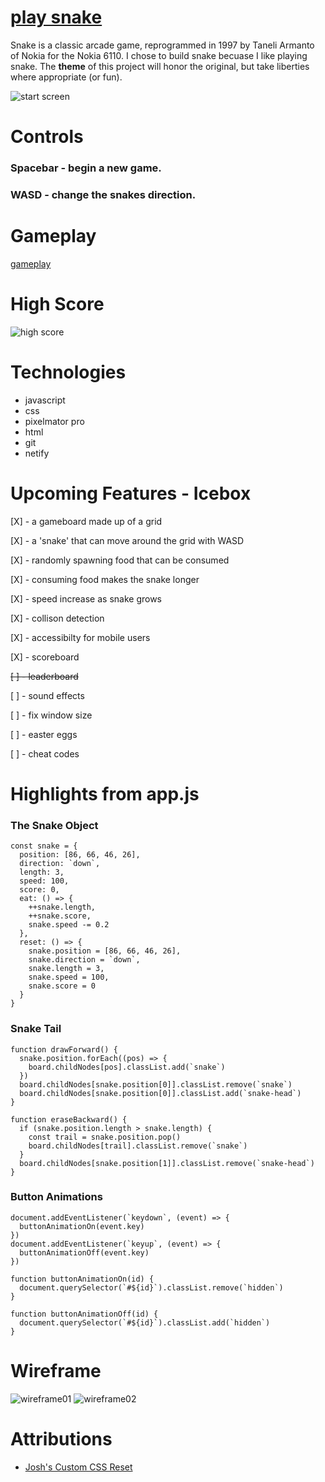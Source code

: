 # [play snake](https://ssssnake.netlify.app)

<!-- #### a description of snake, why I chose it, and a screenshot -->
Snake is a classic arcade game, reprogrammed in 1997 by Taneli Armanto of Nokia for the Nokia 6110. I chose to build snake becuase I like playing snake. The __theme__ of this project will honor the original, but take liberties where appropriate (or fun).

![start screen](https://i.imgur.com/nlFpopN.png)
<!-- # How to Play -->
# Controls

### Spacebar - begin a new game.
### WASD - change the snakes direction.

# Gameplay

[gameplay](https://i.imgur.com/BhgiiFc.gifv)


# High Score
![high score](https://i.imgur.com/XH7lKV1.png)

# Technologies

* javascript
* css
* pixelmator pro
* html
* git
* netify

# Upcoming Features - Icebox

[X] - a gameboard made up of a grid

[X] - a 'snake' that can move around the grid with WASD

[X] - randomly spawning food that can be consumed

[X] - consuming food makes the snake longer

[X] - speed increase as snake grows

[X] - collison detection

[X] - accessibilty for mobile users

[X] - scoreboard

~~[ ] - leaderboard~~ 

[ ] - sound effects

[ ] - fix window size

[ ] - easter eggs

[ ] - cheat codes

# Highlights from app.js

### The Snake Object
``` 
const snake = {
  position: [86, 66, 46, 26],
  direction: `down`,
  length: 3,
  speed: 100,
  score: 0,
  eat: () => {
    ++snake.length,
    ++snake.score,
    snake.speed -= 0.2
  },
  reset: () => {
    snake.position = [86, 66, 46, 26],
    snake.direction = `down`,
    snake.length = 3,
    snake.speed = 100,
    snake.score = 0
  }
}
```
### Snake Tail
```
function drawForward() {
  snake.position.forEach((pos) => {
    board.childNodes[pos].classList.add(`snake`)
  })
  board.childNodes[snake.position[0]].classList.remove(`snake`)
  board.childNodes[snake.position[0]].classList.add(`snake-head`)
}

function eraseBackward() {
  if (snake.position.length > snake.length) {
    const trail = snake.position.pop()
    board.childNodes[trail].classList.remove(`snake`)
  }
  board.childNodes[snake.position[1]].classList.remove(`snake-head`)
}
```

### Button Animations
```
document.addEventListener(`keydown`, (event) => {
  buttonAnimationOn(event.key)
})
document.addEventListener(`keyup`, (event) => {
  buttonAnimationOff(event.key)
})

function buttonAnimationOn(id) {
  document.querySelector(`#${id}`).classList.remove(`hidden`)
}

function buttonAnimationOff(id) {
  document.querySelector(`#${id}`).classList.add(`hidden`)
}
```

# Wireframe

![wireframe01](https://i.imgur.com/4DYTRVW.png)
![wireframe02](https://i.imgur.com/vXAY1bN.png)

# Attributions

* [Josh's Custom CSS Reset](https://www.joshwcomeau.com/css/custom-css-reset/)
